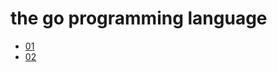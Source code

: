 # the go programming language

- [01](https://github.com/gaoxinge/something/tree/master/the%20go%20programming%20language/01)
- [02](https://github.com/gaoxinge/something/tree/master/the%20go%20programming%20language/02)
